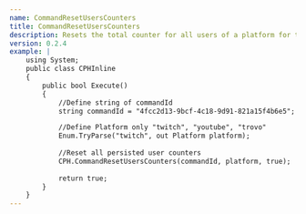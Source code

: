 ```yaml
---
name: CommandResetUsersCounters
title: CommandResetUsersCounters
description: Resets the total counter for all users of a platform for the given command, by ID
version: 0.2.4
example: |
    using System;
    public class CPHInline
    {
        public bool Execute()
        {
            //Define string of commandId
            string commandId = "4fcc2d13-9bcf-4c18-9d91-821a15f4b6e5";

            //Define Platform only "twitch", "youtube", "trovo"
            Enum.TryParse("twitch", out Platform platform);
            
            //Reset all persisted user counters
            CPH.CommandResetUsersCounters(commandId, platform, true);
            
            return true;
        }
    }
---
```

